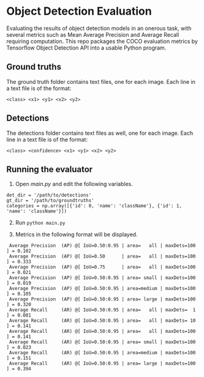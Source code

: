 # Object Detection Evaluation

Evaluating the results of object detection models in an onerous task, with several metrics such as Mean Average Precision
and Average Recall requiring computation. This repo packages the COCO evaluation metrics by Tensorflow Object Detection API into
a usable Python program.

## Ground truths
The ground truth folder contains text files, one for each image. Each line in a text file is of the format:

`<class> <x1> <y1> <x2> <y2>`

## Detections
The detections folder contains text files as well, one for each image. Each line in a text file is of the format:

`<class> <confidence> <x1> <y1> <x2> <y2>`

## Running the evaluator

1. Open _main.py_ and edit the following variables.
```
det_dir = '/path/to/detections'
gt_dir = '/path/to/groundtruths'
categories = np.array([{'id': 0, 'name': 'className'}, {'id': 1, 'name': 'className'}])
```
2. Run `python main.py`

3. Metrics in the following format will be displayed.
```
 Average Precision  (AP) @[ IoU=0.50:0.95 | area=   all | maxDets=100 ] = 0.102
 Average Precision  (AP) @[ IoU=0.50      | area=   all | maxDets=100 ] = 0.333
 Average Precision  (AP) @[ IoU=0.75      | area=   all | maxDets=100 ] = 0.021
 Average Precision  (AP) @[ IoU=0.50:0.95 | area= small | maxDets=100 ] = 0.019
 Average Precision  (AP) @[ IoU=0.50:0.95 | area=medium | maxDets=100 ] = 0.105
 Average Precision  (AP) @[ IoU=0.50:0.95 | area= large | maxDets=100 ] = 0.320
 Average Recall     (AR) @[ IoU=0.50:0.95 | area=   all | maxDets=  1 ] = 0.081
 Average Recall     (AR) @[ IoU=0.50:0.95 | area=   all | maxDets= 10 ] = 0.141
 Average Recall     (AR) @[ IoU=0.50:0.95 | area=   all | maxDets=100 ] = 0.141
 Average Recall     (AR) @[ IoU=0.50:0.95 | area= small | maxDets=100 ] = 0.023
 Average Recall     (AR) @[ IoU=0.50:0.95 | area=medium | maxDets=100 ] = 0.151
 Average Recall     (AR) @[ IoU=0.50:0.95 | area= large | maxDets=100 ] = 0.394
 ```
